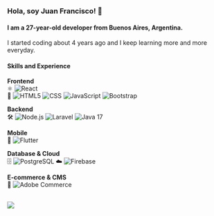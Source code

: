 ### Hola, soy Juan Francisco! 👋
#### I am a 27-year-old developer from Buenos Aires, Argentina.
I started coding about 4 years ago and I keep learning more and more everyday.
#### Skills and Experience

**Frontend**  
⚛️ ![React](https://img.shields.io/badge/-React-FFFFFF?style=flat&logo=react)  
🎨 ![HTML5](https://img.shields.io/badge/-HTML5-FFFFFF?style=flat&logo=HTML5)
![CSS](https://img.shields.io/badge/-CSS-FFFFFF?style=flat&logo=CSS3&logoColor=1572B6)
![JavaScript](https://img.shields.io/badge/-JavaScript-FFFFFF?style=flat&logo=javascript)
![Bootstrap](https://img.shields.io/badge/-Bootstrap-FFFFFF?style=flat&logo=bootstrap&logoColor=563D7C)

**Backend**  
🛠️ ![Node.js](https://img.shields.io/badge/-Node.js-FFFFFF?style=flat&logo=node.js)
![Laravel](https://img.shields.io/badge/-Laravel-FFFFFF?style=flat&logo=laravel)
![Java 17](https://img.shields.io/badge/Java_17-FFFFFF?style=flat&logo=openjdk&logoColor=orange)

**Mobile**  
📱 ![Flutter](https://img.shields.io/badge/-Flutter-FFFFFF?style=flat&logo=flutter)

**Database & Cloud**  
🗄️ ![PostgreSQL](https://img.shields.io/badge/-PostgreSQL-FFFFFF?style=flat&logo=PostgreSQL)
☁️ ![Firebase](https://img.shields.io/badge/-Firebase-FFFFFF?style=flat&logo=firebase)

**E-commerce & CMS**  
🛒 ![Adobe Commerce](https://img.shields.io/badge/Adobe_Commerce-FFFFFF?style=flat&logo=adobe&logoColor=FF0000)

  
<!-- ![GitHub stats](https://github-readme-stats.vercel.app/api?username=jfranciscopages&show_icons=true) -->
<br>
<a href="https://www.codewars.com/users/jfranciscopages/">
  <img src="https://www.codewars.com/users/jfranciscopages/badges/large">
</a>
<br>
<br>
